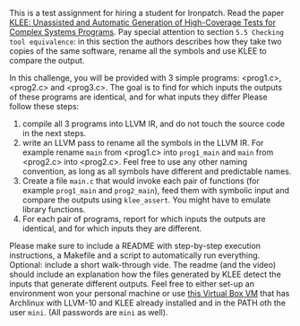 This is a test assignment for hiring a student for Ironpatch.
Read the paper [KLEE: Unassisted and Automatic Generation of High-Coverage Tests for Complex Systems Programs](https://www.usenix.org/legacy/event/osdi08/tech/full_papers/cadar/cadar.pdf).
Pay special attention to section `5.5 Checking tool equivalence`:
in this section the authors describes how they take two copies of the same software, rename all the symbols and use KLEE to compare the output.

In this challenge, you will be provided with 3 simple programs: <prog1.c>, <prog2.c> and <prog3.c>.
The goal is to find for which inputs the outputs of these programs are identical, and for what inputs they differ
Please follow these steps:
1. compile all 3 programs into LLVM IR, and do not touch the source code in the next steps.
1. write an LLVM pass to rename all the symbols in the LLVM IR. For example rename `main` from <prog1.c> into `prog1_main` and `main` from <prog2.c> into <prog2.c>. Feel free to use any other naming convention, as long as all symbols have different and predictable names.
1. Create a file `main.c` that would invoke each pair of functions (for example `prog1_main` and `prog2_main`), feed them with symbolic input and compare the outputs using `klee_assert`. You might have to emulate library functions.
1. For each pair of programs, report for which inputs the outputs are identical, and for which inputs they are different.

Please make sure to include a README with step-by-step execution instructions, a Makefile and a script to automatically run everything. Optional: include a short walk-through vide.
The readme (and the video) should include an explanation how the files generated by KLEE detect the inputs that generate different outputs.
Feel free to either set-up an environment won your personal machine or use [this Virtual Box VM](https://drive.google.com/file/d/1dSolsZLJ7RS6RF61LsmKiWe2R2R7Txsp/view?usp=sharing) that has Archlinux with LLVM-10 and KLEE already installed and in the PATH oth the user `mini`. (All passwords are `mini` as well).
